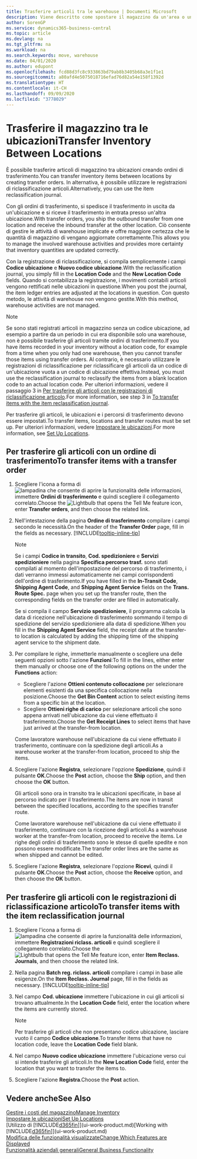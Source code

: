 ```yaml
---
title: Trasferire articoli tra le warehouse | Documenti Microsoft
description: Viene descritto come spostare il magazzino da un'area o una warehouse a un'altra con le registrazioni di riclassificazione o gli ordini di trasferimento.
author: SorenGP
ms.service: dynamics365-business-central
ms.topic: article
ms.devlang: na
ms.tgt_pltfrm: na
ms.workload: na
ms.search.keywords: move, warehouse
ms.date: 04/01/2020
ms.author: edupont
ms.openlocfilehash: fcd88d3fc8c933863bd79ab8b3405b68a3e1f1e1
ms.sourcegitcommit: a80afd4e5075018716efad76d82a54e158f1392d
ms.translationtype: HT
ms.contentlocale: it-CH
ms.lasthandoff: 09/09/2020
ms.locfileid: "3778029"
---
```

# <a name="transfer-inventory-between-locations"></a><span data-ttu-id="54914-103">Trasferire il magazzino tra le ubicazioni</span><span class="sxs-lookup"><span data-stu-id="54914-103">Transfer Inventory Between Locations</span></span>
<span data-ttu-id="54914-104">È possibile trasferire articoli di magazzino tra ubicazioni creando ordini di trasferimento.</span><span class="sxs-lookup"><span data-stu-id="54914-104">You can transfer inventory items between locations by creating transfer orders.</span></span> <span data-ttu-id="54914-105">In alternativa, è possibile utilizzare le registrazioni di riclassificazione articoli.</span><span class="sxs-lookup"><span data-stu-id="54914-105">Alternatively, you can use the item reclassification journal.</span></span>

<span data-ttu-id="54914-106">Con gli ordini di trasferimento, si spedisce il trasferimento in uscita da un'ubicazione e si riceve il trasferimento in entrata presso un'altra ubicazione.</span><span class="sxs-lookup"><span data-stu-id="54914-106">With transfer orders, you ship the outbound transfer from one location and receive the inbound transfer at the other location.</span></span> <span data-ttu-id="54914-107">Ciò consente di gestire le attività di warehouse implicate e offre maggiore certezza che le quantità di magazzino di vengano aggiornate correttamente.</span><span class="sxs-lookup"><span data-stu-id="54914-107">This allows you to manage the involved warehouse activities and provides more certainty that inventory quantities are updated correctly.</span></span>

<span data-ttu-id="54914-108">Con la registrazione di riclassificazione, si compila semplicemente i campi **Codice ubicazione** e **Nuovo codice ubicazione**.</span><span class="sxs-lookup"><span data-stu-id="54914-108">With the reclassification journal, you simply fill in the **Location Code** and the **New Location Code** fields.</span></span> <span data-ttu-id="54914-109">Quando si contabilizza la registrazione, i movimenti contabili articoli vengono rettificati nelle ubicazioni in questione.</span><span class="sxs-lookup"><span data-stu-id="54914-109">When you post the journal, the item ledger entries are adjusted at the locations in question.</span></span> <span data-ttu-id="54914-110">Con questo metodo, le attività di warehouse non vengono gestite.</span><span class="sxs-lookup"><span data-stu-id="54914-110">With this method, warehouse activities are not managed.</span></span>

> [!NOTE]  
>   <span data-ttu-id="54914-111">Se sono stati registrati articoli in magazzino senza un codice ubicazione, ad esempio a partire da un periodo in cui era disponibile solo una warehouse, non è possibile trasferire gli articoli tramite ordini di trasferimento.</span><span class="sxs-lookup"><span data-stu-id="54914-111">If you have items recorded in your inventory without a location code, for example from a time when you only had one warehouse, then you cannot transfer those items using transfer orders.</span></span> <span data-ttu-id="54914-112">Al contrario, è necessario utilizzare le registrazioni di riclassificazione per riclassificare gli articoli da un codice di un'ubicazione vuota a un codice di ubicazione effettiva.</span><span class="sxs-lookup"><span data-stu-id="54914-112">Instead, you must use the reclassification journal to reclassify the items from a blank location code to an actual location code.</span></span>  <span data-ttu-id="54914-113">Per ulteriori informazioni, vedere il passaggio 3 in [Per trasferire gli articoli con le registrazioni di riclassificazione articolo](inventory-how-transfer-between-locations.md#to-transfer-items-with-the-item-reclassification-journal).</span><span class="sxs-lookup"><span data-stu-id="54914-113">For more information, see step 3 in [To transfer items with the item reclassification journal](inventory-how-transfer-between-locations.md#to-transfer-items-with-the-item-reclassification-journal).</span></span>

<span data-ttu-id="54914-114">Per trasferire gli articoli, le ubicazioni e i percorsi di trasferimento devono essere impostati.</span><span class="sxs-lookup"><span data-stu-id="54914-114">To transfer items, locations and transfer routes must be set up.</span></span> <span data-ttu-id="54914-115">Per ulteriori informazioni, vedere [Impostare le ubicazioni](inventory-how-setup-locations.md).</span><span class="sxs-lookup"><span data-stu-id="54914-115">For more information, see [Set Up Locations](inventory-how-setup-locations.md).</span></span>

## <a name="to-transfer-items-with-a-transfer-order"></a><span data-ttu-id="54914-116">Per trasferire gli articoli con un ordine di trasferimento</span><span class="sxs-lookup"><span data-stu-id="54914-116">To transfer items with a transfer order</span></span>
1. <span data-ttu-id="54914-117">Scegliere l'icona a forma di ![lampadina che consente di aprire la funzionalità delle informazioni](media/ui-search/search_small.png "Informazioni sull'operazione che si desidera eseguire"), immettere **Ordini di trasferimento** e quindi scegliere il collegamento correlato.</span><span class="sxs-lookup"><span data-stu-id="54914-117">Choose the ![Lightbulb that opens the Tell Me feature](media/ui-search/search_small.png "Tell me what you want to do") icon, enter **Transfer orders**, and then choose the related link.</span></span>
2. <span data-ttu-id="54914-118">Nell'intestazione della pagina **Ordine di trasferimento** compilare i campi secondo le necessità.</span><span class="sxs-lookup"><span data-stu-id="54914-118">On the header of the **Transfer Order** page, fill in the fields as necessary.</span></span> [!INCLUDE[tooltip-inline-tip](includes/tooltip-inline-tip_md.md)]

    > [!NOTE]  
    >   <span data-ttu-id="54914-119">Se i campi **Codice in transito**, **Cod. spedizioniere** e **Servizi spedizioniere** nella pagina **Specifica percorso trasf.** sono stati compilati al momento dell'impostazione del percorso di trasferimento, i dati verranno immessi automaticamente nei campi corrispondenti dell'ordine di trasferimento.</span><span class="sxs-lookup"><span data-stu-id="54914-119">If you have filled in the **In-Transit Code**, **Shipping Agent Code**, and **Shipping Agent Service** fields on the **Trans. Route Spec.** page when you set up the transfer route, then the corresponding fields on the transfer order are filled in automatically.</span></span>

    <span data-ttu-id="54914-120">Se si compila il campo **Servizio spedizioniere**, il programma calcola la data di ricezione nell'ubicazione di trasferimento sommando il tempo di spedizione del servizio spedizioniere alla data di spedizione.</span><span class="sxs-lookup"><span data-stu-id="54914-120">When you fill in the **Shipping Agent Service** field, the receipt date at the transfer-to location is calculated by adding the shipping time of the shipping agent service to the shipment date.</span></span>

3. <span data-ttu-id="54914-121">Per compilare le righe, immetterle manualmente o scegliere una delle seguenti opzioni sotto l'azione **Funzioni**:</span><span class="sxs-lookup"><span data-stu-id="54914-121">To fill in the lines, either enter them manually or choose one of the following options on the under the **Functions** action:</span></span>
    - <span data-ttu-id="54914-122">Scegliere l'azione **Ottieni contenuto collocazione** per selezionare elementi esistenti da una specifica collocazione nella posizione.</span><span class="sxs-lookup"><span data-stu-id="54914-122">Choose the **Get Bin Content** action to select existing items from a specific bin at the location.</span></span>
    - <span data-ttu-id="54914-123">Scegliere **Ottieni righe di carico** per selezionare articoli che sono appena arrivati nell'ubicazione da cui viene effettuato il trasferimento.</span><span class="sxs-lookup"><span data-stu-id="54914-123">Choose the **Get Receipt Lines** to select items that have just arrived at the transfer-from location.</span></span>   

    <span data-ttu-id="54914-124">Come lavoratore warehouse nell'ubicazione da cui viene effettuato il trasferimento, continuare con la spedizione degli articoli.</span><span class="sxs-lookup"><span data-stu-id="54914-124">As a warehouse worker at the transfer-from location, proceed to ship the items.</span></span>
4. <span data-ttu-id="54914-125">Scegliere l'azione **Registra**, selezionare l'opzione **Spedizione**, quindi il pulsante **OK**.</span><span class="sxs-lookup"><span data-stu-id="54914-125">Choose the **Post** action, choose the **Ship** option, and then choose the **OK** button.</span></span>

    <span data-ttu-id="54914-126">Gli articoli sono ora in transito tra le ubicazioni specificate, in base al percorso indicato per il trasferimento.</span><span class="sxs-lookup"><span data-stu-id="54914-126">The items are now in transit between the specified locations, according to the specifies transfer route.</span></span>

    <span data-ttu-id="54914-127">Come lavoratore warehouse nell'ubicazione da cui viene effettuato il trasferimento, continuare con la ricezione degli articoli.</span><span class="sxs-lookup"><span data-stu-id="54914-127">As a warehouse worker at the transfer-from location, proceed to receive the items.</span></span> <span data-ttu-id="54914-128">Le righe degli ordini di trasferimento sono le stesse di quelle spedite e non possono essere modificate.</span><span class="sxs-lookup"><span data-stu-id="54914-128">The transfer order lines are the same as when shipped and cannot be edited.</span></span>
5. <span data-ttu-id="54914-129">Scegliere l'azione **Registra**, selezionare l'opzione **Ricevi**, quindi il pulsante **OK**.</span><span class="sxs-lookup"><span data-stu-id="54914-129">Choose the **Post** action, choose the **Receive** option, and then choose the **OK** button.</span></span>

## <a name="to-transfer-items-with-the-item-reclassification-journal"></a><span data-ttu-id="54914-130">Per trasferire gli articoli con le registrazioni di riclassificazione articolo</span><span class="sxs-lookup"><span data-stu-id="54914-130">To transfer items with the item reclassification journal</span></span>
1. <span data-ttu-id="54914-131">Scegliere l'icona a forma di ![lampadina che consente di aprire la funzionalità delle informazioni](media/ui-search/search_small.png "Informazioni sull'operazione che si desidera eseguire"), immettere **Registrazioni riclass. articoli** e quindi scegliere il collegamento correlato.</span><span class="sxs-lookup"><span data-stu-id="54914-131">Choose the ![Lightbulb that opens the Tell Me feature](media/ui-search/search_small.png "Tell me what you want to do") icon, enter **Item Reclass. Journals**, and then choose the related link.</span></span>
2. <span data-ttu-id="54914-132">Nella pagina **Batch reg. riclass. articoli** compilare i campi in base alle esigenze.</span><span class="sxs-lookup"><span data-stu-id="54914-132">On the **Item Reclass. Journal** page, fill in the fields as necessary.</span></span> [!INCLUDE[tooltip-inline-tip](includes/tooltip-inline-tip_md.md)]
3. <span data-ttu-id="54914-133">Nel campo **Cod. ubicazione** immettere l'ubicazione in cui gli articoli si trovano attualmente.</span><span class="sxs-lookup"><span data-stu-id="54914-133">In the **Location Code** field, enter the location where the items are currently stored.</span></span>

    > [!NOTE]  
    >   <span data-ttu-id="54914-134">Per trasferire gli articoli che non presentano codice ubicazione, lasciare vuoto il campo **Codice ubicazione**.</span><span class="sxs-lookup"><span data-stu-id="54914-134">To transfer items that have no location code, leave the **Location Code** field blank.</span></span>
4. <span data-ttu-id="54914-135">Nel campo **Nuovo codice ubicazione** immettere l'ubicazione verso cui si intende trasferire gli articoli.</span><span class="sxs-lookup"><span data-stu-id="54914-135">In the **New Location Code** field, enter the location that you want to transfer the items to.</span></span>
5. <span data-ttu-id="54914-136">Scegliere l'azione **Registra**.</span><span class="sxs-lookup"><span data-stu-id="54914-136">Choose the **Post** action.</span></span>

## <a name="see-also"></a><span data-ttu-id="54914-137">Vedere anche</span><span class="sxs-lookup"><span data-stu-id="54914-137">See Also</span></span>
[<span data-ttu-id="54914-138">Gestire i costi del magazzino</span><span class="sxs-lookup"><span data-stu-id="54914-138">Manage Inventory</span></span>](inventory-manage-inventory.md)  
[<span data-ttu-id="54914-139">Impostare le ubicazioni</span><span class="sxs-lookup"><span data-stu-id="54914-139">Set Up Locations</span></span>](inventory-how-setup-locations.md)  
<span data-ttu-id="54914-140">[Utilizzo di [!INCLUDE[d365fin](includes/d365fin_md.md)]](ui-work-product.md)</span><span class="sxs-lookup"><span data-stu-id="54914-140">[Working with [!INCLUDE[d365fin](includes/d365fin_md.md)]](ui-work-product.md)</span></span>  
[<span data-ttu-id="54914-141">Modifica delle funzionalità visualizzate</span><span class="sxs-lookup"><span data-stu-id="54914-141">Change Which Features are Displayed</span></span>](ui-experiences.md)  
[<span data-ttu-id="54914-142">Funzionalità aziendali generali</span><span class="sxs-lookup"><span data-stu-id="54914-142">General Business Functionality</span></span>](ui-across-business-areas.md)
